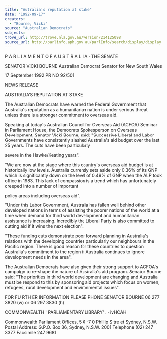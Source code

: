 ```yaml
---
title: "Autralia's reputation at stake"
date: "1992-09-17"
creators:
  - "Bourne, Vicki"
source: "Australian Democrats"
subjects:
trove_url: http://trove.nla.gov.au/version/214125098
source_url: http://parlinfo.aph.gov.au/parlInfo/search/display/display.w3p;query=Id%3A%22media/pressrel/HPR02007538%22
---
```


 P A R L I A M E N T  O F  A U S T R A L I A  · THE SENATE

 SENATOR VICKI BOURNE Australian Democrat Senator for New South Wales

 17 September 1992 PR NO 92/501

 NEWS RELEASE

 AUSTRALIA’S REPUTATION AT STAKE

 The Australian Democrats have warned the Federal Government that Australia's  reputation as a humanitarian nation is under serious threat unless there is a stronger  commitment to overseas aid.

 Speaking at today's Australian Council for Overseas Aid (ACFOA) Seminar in  Parliament House, the Democrats Spokesperson on Overseas Development, Senator  Vicki Bourne, said: "Successive Liberal and Labor Governments have consistently  slashed Australia's aid budget over the last 25 years. The cuts have been particularly 

 severe in the Hawke/Keating years".

 "We are now at the stage where this country's overseas aid budget is at historically low  levels. Australia currently sets aside only 0.36% of its GNP which is significantly down  on the level of 0.49% of GNP when the ALP took office in 1983. This lack of  compassion is a trend which has unfortunately creeped into a number of important 

 policy areas including overseas aid".

 "Under this Labor Government, Australia has fallen well behind other developed  nations in terms of assisting the poorer nations of the world at a time when demand  for third world development and humanitarian assistance is increasing. Incredibly the  Liberal Party is also committed to cutting aid if it wins the next election".

 "These funding cuts demonstrate poor forward planning in Australia's relations with  the developing countries particularly our neighbours in the Pacific region. There is  good reason for these countries to question Australia's commitment to the region if  Australia continues to ignore development needs in the area".

 The Australian Democrats have also given their strong support to ACFOA's campaign  to re-shape the nature of Australia's aid program. Senator Bourne said: "The  priorities in third world development are changing and Australia must be respond to  this by sponsoring aid projects which focus on women, refugees, rural development  and environmental issues".

 FOR FU RTH ER INFORMATION PLEASE PHONE SENATOR BOURNE 06 277 3820 (w) or 06 297 3830 (h)

 COMMONWEALTH '  PARLIAMENTARY LIBRARY'  . · ivHCAH

 Commonwealth Parliament Offices, 5 6 -7 0  Phillip S tre et Sydney, N.S.W.  Postal Address: G.P.O. Box 36, Sydney, N.S.W. 2001  Telephone (02) 247 3377 Facsimile 247 9681

